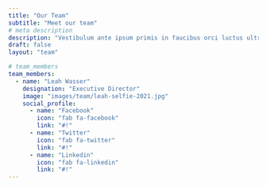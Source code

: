 ```yaml
---
title: "Our Team"
subtitle: "Meet our team"
# meta description
description: "Vestibulum ante ipsum primis in faucibus orci luctus ultrices posuere cubilia Curae Donec"
draft: false
layout: "team"

# team_members
team_members:
  - name: "Leah Wasser"
    designation: "Executive Director"
    image: "images/team/leah-selfie-2021.jpg"
    social_profile:
      - name: "Facebook"
        icon: "fab fa-facebook"
        link: "#!"
      - name: "Twitter"
        icon: "fab fa-twitter"
        link: "#!"
      - name: "Linkedin"
        icon: "fab fa-linkedin"
        link: "#!"
---
```

